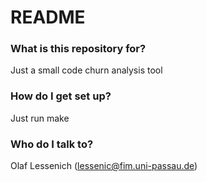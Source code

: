 # README #

### What is this repository for? ###

Just a small code churn analysis tool

### How do I get set up? ###

Just run make

### Who do I talk to? ###

Olaf Lessenich (lessenic@fim.uni-passau.de)